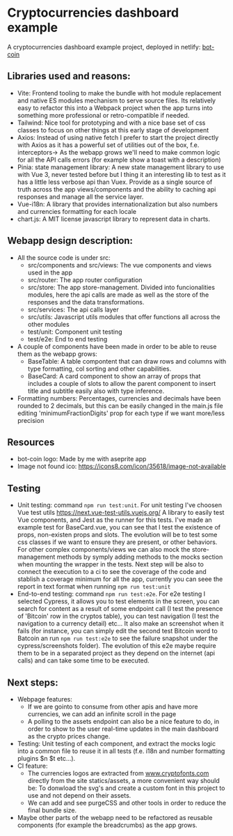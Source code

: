 # Cryptocurrencies dashboard example

A cryptocurrencies dashboard example project, deployed in netlify:
[bot-coin](https://www.arturo-galan.com)

## Libraries used and reasons:
- Vite: Frontend tooling to make the bundle with hot module replacement and native ES modules mechanism to serve source files. Its relatively easy to refactor this into a Webpack project when the app turns into something more professional or retro-compatible if needed.
- Tailwind: Nice tool for prototyping and with a nice base set of css classes to focus on other things at this early stage of development
- Axios: Instead of using native fetch I prefer to start the project directly with Axios as it has a powerful set of utilities out of the box, f.e. interceptors-> As the webapp grows we'll need to make common logic for all the API calls errors (for example show a toast with a description)
- Pinia: state management library: A new state management library to use with Vue 3, never tested before but I thing it an interesting lib to test as it has a little less verbose api than Vuex. Provide as a single source of truth across the app views/components and the ability to caching api responses and manage all the service layer.
- Vue-i18n: A library that provides internationalization but also numbers and currencies formatting for each locale
- chart.js: A MIT license javascript library to represent data in charts.

## Webapp design description:
- All the source code is under src:
  - src/components and src/views: The vue components and views used in the app
  - src/router: The app router configuration
  - src/store: The app store-management. Divided into funcionalities modules, here the api calls are made as well as the store of the responses and the data transformations.
  - src/services: The api calls layer
  - src/utils: Javascript utils modules that offer functions all across the other modules
  - test/unit: Component unit testing
  - test/e2e: End to end testing
- A couple of components have been made in order to be able to reuse them as the webapp grows:
  - BaseTable: A table compontent that can draw rows and columns with type formatting, col sorting and other capabilities.
  - BaseCard: A card component to show an array of props that includes a couple of slots to allow the parent component to insert title and subtitle easily also with type inference.
- Formatting numbers: Percentages, currencies and decimals have been rounded to 2 decimals, but this can be easily changed in the main.js file editing 'minimumFractionDigits' prop for each type if we want more/less precision

## Resources
- bot-coin logo: Made by me with aseprite app
- Image not found ico: https://icons8.com/icon/35618/image-not-available

## Testing
- Unit testing: command `npm run test:unit`. For unit testing I've choosen Vue test utils https://next.vue-test-utils.vuejs.org/ A library to easily test Vue components, and Jest as the runner for this tests. I've made an example test for BaseCard.vue, you can see that I test the existence of props, non-existen props and slots. The evolution will be to test some css classes if we want to ensure they are present, or other behaviors. For other complex components/views we can also mock the store-management methods by symply adding methods to the mocks section when mounting the wrapper in the tests. Next step will be also to connect the execution to a ci to see the coverage of the code and stablish a coverage minimum for all the app, currently you can seee the report in text format when running `npm run test:unit`
- End-to-end testing: command `npm run test:e2e`. For e2e testing I selected Cypress, it allows you to test elements in the screen, you can search for content as a result of some endpoint call (I test the presence of 'Bitcoin' row in the cryptos table), you can test navigation (I test the navigation to a currency detail) etc... It also make an screenshot when it fails (for instance, you can simply edit the second test Bitcoin word to Batcoin an run `npm run test:e2e` to see the failure snapshot under the cypress/screenshots folder). The evolution of this e2e maybe require them to be in a separated project as they depend on the internet (api calls) and can take some time to be executed.
## Next steps:
- Webpage features:
  - If we are gointo to consume from other apis and have more currencies, we can add an infinite scroll in the page
  - A polling to the assets endpoint can also be a nice feature to do, in order to show to the user real-time updates in the main dashboard as the crypto prices change.
- Testing: Unit testing of each component, and extract the mocks logic into a common file to reuse it in all tests (f.e. i18n and number formatting plugins $n $t etc...).
- CI feature:
  - The currencies logos are extracted from www.cryptofonts.com directly from the site statics/assets, a more convenient way should be: To donwload the svg's and create a custom font in this project to use and not depend on their assets.
  - We can add and see purgeCSS and other tools in order to reduce the final bundle size.
- Maybe other parts of the webapp need to be refactored as reusable components (for example the breadcrumbs) as the app grows.

